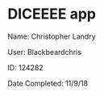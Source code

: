 # DICEEEE app

Name: Christopher Landry

User: Blackbeardchris

ID: 124282

Date Completed: 11/9/18
